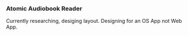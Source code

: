 ### Atomic Audiobook Reader

 Currently researching, desiging layout. Designing for an OS App not Web App.
